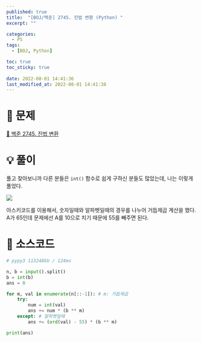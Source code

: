 ```yaml
---
published: true
title:  "[BOJ/백준] 2745. 진법 변환 (Python) "
excerpt: ""

categories:
  - PS
tags:
  - [BOJ, Python]

toc: true
toc_sticky: true
 
date: 2022-08-01 14:41:36
last_modified_at: 2022-08-01 14:41:38
---
```

# 🔎 문제
[🔗 백준 2745. 진법 변환](https://www.acmicpc.net/problem/2745)

# 💡 풀이

풀고 찾아보니까 다른 분들은 `int()` 함수로 쉽게 구하신 분들도 많았는데, 나는 이렇게 풀었다.

![](https://img1.daumcdn.net/thumb/R1280x0/?scode=mtistory2&fname=https%3A%2F%2Fblog.kakaocdn.net%2Fdn%2FqOPNt%2FbtrAdcY26CF%2FKsn1qKzUqEaCql1Cbk6GG0%2Fimg.png)

아스키코드를 이용해서, 숫자일때와 알파벳일때의 경우를 나누어 거듭제곱 계산을 했다. A가 65인데 문제에선 A를 10으로 치기 때문에 55를 빼주면 된다.

# 📃 소스코드
```python
# pypy3 113248kb / 124ms

n, b = input().split()
b = int(b)
ans = 0

for m, val in enumerate(n[::-1]): # m: 거듭제곱
    try:
        num = int(val)
        ans += num * (b ** m)
    except: # 알파벳일때
        ans += (ord(val) - 55) * (b ** m)

print(ans)
```
<br>